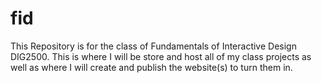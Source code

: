 # fid
This Repository is for the class of Fundamentals of Interactive Design DIG2500.
This is where I will be store and host all of my class projects as well as where I will create and publish the website(s) to turn them in.
